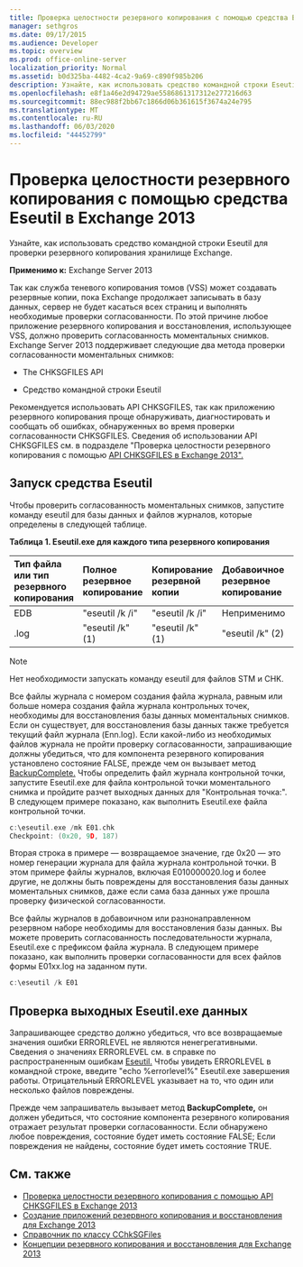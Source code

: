 ```yaml
---
title: Проверка целостности резервного копирования с помощью средства Eseutil в Exchange 2013
manager: sethgros
ms.date: 09/17/2015
ms.audience: Developer
ms.topic: overview
ms.prod: office-online-server
localization_priority: Normal
ms.assetid: b0d325ba-4482-4ca2-9a69-c890f985b206
description: Узнайте, как использовать средство командной строки Eseutil для проверки резервного копирования хранилище Exchange.
ms.openlocfilehash: e8f1a46e2d94729ae5586861317312e277216d63
ms.sourcegitcommit: 88ec988f2bb67c1866d06b361615f3674a24e795
ms.translationtype: MT
ms.contentlocale: ru-RU
ms.lasthandoff: 06/03/2020
ms.locfileid: "44452799"
---
```

#  <a name="validate-backup-integrity-by-using-the-eseutil-tool-in-exchange-2013"></a>Проверка целостности резервного копирования с помощью средства Eseutil в Exchange 2013

Узнайте, как использовать средство командной строки Eseutil для проверки резервного копирования хранилище Exchange. 
  
**Применимо к:** Exchange Server 2013 
  
Так как служба теневого копирования томов (VSS) может создавать резервные копии, пока Exchange продолжает записывать в базу данных, сервер не будет касаться всех страниц и выполнять необходимые проверки согласованности. По этой причине любое приложение резервного копирования и восстановления, использующее VSS, должно проверить согласованность моментальных снимков. Exchange Server 2013 поддерживает следующие два метода проверки согласованности моментальных снимков: 
  
- The CHKSGFILES API
    
- Средство командной строки Eseutil
    
Рекомендуется использовать API CHKSGFILES, так как приложению резервного копирования проще обнаруживать, диагностировать и сообщать об ошибках, обнаруженных во время проверки согласованности CHKSGFILES. Сведения об использовании API CHKSGFILES см. в подразделе "Проверка целостности резервного копирования с помощью [API CHKSGFILES в Exchange 2013".](how-to-validate-backup-integrity-by-using-the-chksgfiles-api-in-exchange.md)
  
## <a name="running-the-eseutil-tool"></a>Запуск средства Eseutil

Чтобы проверить согласованность моментальных снимков, запустите команду eseutil для базы данных и файлов журналов, которые определены в следующей таблице. 
  
**Таблица 1. Eseutil.exe для каждого типа резервного копирования**

|**Тип файла или тип резервного копирования**|**Полное резервное копирование**|**Копирование резервной копии**|**Добавоичное резервное копирование**|**Разнонаправленное резервное копирование**|
|:-----|:-----|:-----|:-----|:-----|
|EDB  <br/> |"eseutil /k /i"  <br/> |"eseutil /k /i"  <br/> |Неприменимо  <br/> |Неприменимо  <br/> |
|.log  <br/> |"eseutil /k" (1)  <br/> |"eseutil /k" (1)  <br/> |"eseutil /k" (2)  <br/> |"eseutil /k" (2)  <br/> |
   
> [!NOTE]
> Нет необходимости запускать команду eseutil для файлов STM и CHK. 
  
Все файлы журнала с номером создания файла журнала, равным или больше номера создания файла журнала контрольных точек, необходимы для восстановления базы данных моментальных снимков. Если он существует, для восстановления базы данных также требуется текущий файл журнала (Enn.log). Если какой-либо из необходимых файлов журнала не пройти проверку согласованности, запрашивающие должны убедиться, что для компонента резервного копирования установлено состояние FALSE, прежде чем он вызывает метод [BackupComplete.](https://msdn.microsoft.com/library/windows/desktop/aa382651%28v=vs.85%29.aspx) Чтобы определить файл журнала контрольной точки, запустите Eseutil.exe для файла контрольной точки моментального снимка и пройдите разчет выходных данных для "Контрольная точка:". В следующем примере показано, как выполнить Eseutil.exe файла контрольной точки. 
  
```cpp
c:\eseutil.exe /mk E01.chk
Checkpoint: (0x20, 9D, 187)
```

Вторая строка в примере — возвращаемое значение, где 0x20 — это номер генерации журнала для файла журнала контрольной точки. В этом примере файлы журналов, включая E010000020.log и более другие, не должны быть повреждены для восстановления базы данных моментальных снимков, даже если сама база данных уже прошла проверку физической согласованности.
  
Все файлы журналов в добавоичном или разнонаправленном резервном наборе необходимы для восстановления базы данных. Вы можете проверить согласованность последовательности журнала, Eseutil.exe с префиксом файла журнала. В следующем примере показано, как выполнить проверки согласованности для всех файлов формы E01xx.log на заданном пути.
  
```cpp
c:\eseutil /k E01
```

## <a name="checking-the-eseutilexe-output"></a>Проверка выходных Eseutil.exe данных

Запрашивающее средство должно убедиться, что все возвращаемые значения ошибки ERRORLEVEL не являются ненегрегативными. Сведения о значениях ERRORLEVEL см. в справке по распространенным ошибкам [Eseutil.](https://technet.microsoft.com/library/aa996759%28v=exchg.80%29.aspx) Чтобы увидеть ERRORLEVEL в командной строке, введите "echo %errorlevel%" Eseutil.exe завершения работы. Отрицательный ERRORLEVEL указывает на то, что один или несколько файлов повреждены.
  
Прежде чем запрашиватель вызывает метод **BackupComplete,** он должен убедиться, что состояние компонента резервного копирования отражает результат проверки согласованности. Если обнаружено любое повреждения, состояние будет иметь состояние FALSE; Если повреждения не найдены, состояние будет иметь состояние TRUE. 
  
## <a name="see-also"></a>См. также

- [Проверка целостности резервного копирования с помощью API CHKSGFILES в Exchange 2013](how-to-validate-backup-integrity-by-using-the-chksgfiles-api-in-exchange.md)
- [Создание приложений резервного копирования и восстановления для Exchange 2013](build-backup-and-restore-applications-for-exchange-2013.md)
- [Справочник по классу CChkSGFiles](cchksgfiles-class-reference.md)
- [Концепции резервного копирования и восстановления для Exchange 2013](backup-and-restore-concepts-for-exchange-2013.md)
    

